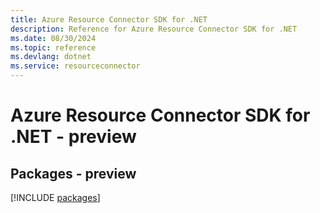 ```yaml
---
title: Azure Resource Connector SDK for .NET
description: Reference for Azure Resource Connector SDK for .NET
ms.date: 08/30/2024
ms.topic: reference
ms.devlang: dotnet
ms.service: resourceconnector
---
```

# Azure Resource Connector SDK for .NET - preview
## Packages - preview
[!INCLUDE [packages](resource-connector-index.md)]